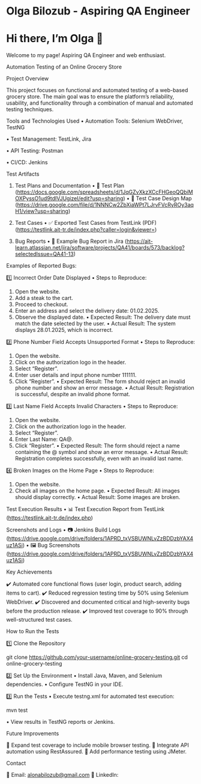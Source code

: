 # Olga Bilozub - Aspiring QA Engineer  

  
 
</head>
<body>
  <div>
    <h1>Hi there, I’m Olga 👋</h1>
    <p>Welcome to my page! Aspiring QA Engineer and web enthusiast.</p>
  </div>
</body>
</html>

Automation Testing of an Online Grocery Store

Project Overview

This project focuses on functional and automated testing of a web-based grocery store. The main goal was to ensure the platform’s reliability, usability, and functionality through a combination of manual and automated testing techniques.

Tools and Technologies Used
 • Automation Tools: 
 Selenium WebDriver, TestNG
 
 • Test Management: 
 TestLink, Jira
 
 • API Testing: 
 Postman
 
 • CI/CD:
 Jenkins

Test Artifacts

1. Test Plans and Documentation
 • 📄 Test Plan (https://docs.google.com/spreadsheets/d/1JqGZvXkzXCcFHGeoQQbiMOXPyssO1ud9tdIVJUgizeI/edit?usp=sharing)
 • 📌 Test Case Design Map (https://drive.google.com/file/d/1NNNCw2ZbXiaWPt7LJrvFVcRyROy3aqH1/view?usp=sharing)

2. Test Cases
 • ✅ Exported Test Cases from TestLink (PDF) (https://testlink.ait-tr.de/index.php?caller=login&viewer=)

3. Bug Reports
 • 🐞 Example Bug Report in Jira (https://ait-learn.atlassian.net/jira/software/projects/QA41/boards/573/backlog?selectedIssue=QA41-13)

Examples of Reported Bugs:

1️⃣ Incorrect Order Date Displayed
 • Steps to Reproduce:
 1. Open the website.
 2. Add a steak to the cart.
 3. Proceed to checkout.
 4. Enter an address and select the delivery date: 01.02.2025.
 5. Observe the displayed date.
 • Expected Result: The delivery date must match the date selected by the user.
 • Actual Result: The system displays 28.01.2025, which is incorrect.

2️⃣ Phone Number Field Accepts Unsupported Format
 • Steps to Reproduce:
 1. Open the website.
 2. Click on the authorization logo in the header.
 3. Select “Register”.
 4. Enter user details and input phone number 111111.
 5. Click “Register”.
 • Expected Result: The form should reject an invalid phone number and show an error message.
 • Actual Result: Registration is successful, despite an invalid phone format.

3️⃣ Last Name Field Accepts Invalid Characters
 • Steps to Reproduce:
 1. Open the website.
 2. Click on the authorization logo in the header.
 3. Select “Register”.
 4. Enter Last Name: QA@.
 5. Click “Register”.
 • Expected Result: The form should reject a name containing the @ symbol and show an error message.
 • Actual Result: Registration completes successfully, even with an invalid last name.

4️⃣ Broken Images on the Home Page
 • Steps to Reproduce:
 1. Open the website.
 2. Check all images on the home page.
 • Expected Result: All images should display correctly.
 • Actual Result: Some images are broken.

Test Execution Results
 • 📊 Test Execution Report from TestLink (https://testlink.ait-tr.de/index.php)
 
 Screenshots and Logs
 • 📷 Jenkins Build Logs (https://drive.google.com/drive/folders/1APRD_txVSBUWNLvZzBDDzbYAX4uz1ASi)
 • 🖼️ Bug Screenshots (https://drive.google.com/drive/folders/1APRD_txVSBUWNLvZzBDDzbYAX4uz1ASi)

Key Achievements

✔️ Automated core functional flows (user login, product search, adding items to cart).
✔️ Reduced regression testing time by 50% using Selenium WebDriver.
✔️ Discovered and documented critical and high-severity bugs before the production release.
✔️ Improved test coverage to 90% through well-structured test cases.

How to Run the Tests

1️⃣ Clone the Repository

git clone https://github.com/your-username/online-grocery-testing.git
cd online-grocery-testing

2️⃣ Set Up the Environment
 • Install Java, Maven, and Selenium dependencies.
 • Configure TestNG in your IDE.

3️⃣ Run the Tests
 • Execute testng.xml for automated test execution:

mvn test

 • View results in TestNG reports or Jenkins.

Future Improvements

🚀 Expand test coverage to include mobile browser testing.
🚀 Integrate API automation using RestAssured.
🚀 Add performance testing using JMeter.

Contact

📧 Email: alonabilozub@gmail.com
🔗 LinkedIn: 




 









 
